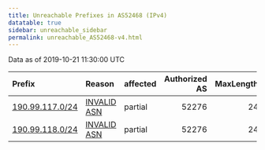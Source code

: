 ```yaml
---
title: Unreachable Prefixes in AS52468 (IPv4)
datatable: true
sidebar: unreachable_sidebar
permalink: unreachable_AS52468-v4.html
---
```


Data as of 2019-10-21 11:30:00 UTC


<div class="datatable-begin"></div>

| Prefix                                                   | Reason                                                                                                 | affected   |   Authorized AS |   MaxLength | Anchor                                         |   unreachable /24s |
|:---------------------------------------------------------|:-------------------------------------------------------------------------------------------------------|:-----------|----------------:|------------:|:-----------------------------------------------|-------------------:|
| [190.99.117.0/24](https://stat.ripe.net/190.99.117.0/24) | [INVALID ASN](https://rpki-validator.ripe.net/announcement-preview?asn=AS52468&prefix=190.99.117.0/24) | partial    |           52276 |          24 | [LACNIC](unreachable_LACNIC_RPKI_Root-v4.html) |                  1 |
| [190.99.118.0/24](https://stat.ripe.net/190.99.118.0/24) | [INVALID ASN](https://rpki-validator.ripe.net/announcement-preview?asn=AS52468&prefix=190.99.118.0/24) | partial    |           52276 |          24 | [LACNIC](unreachable_LACNIC_RPKI_Root-v4.html) |                  1 |

<div class="datatable-end"></div>